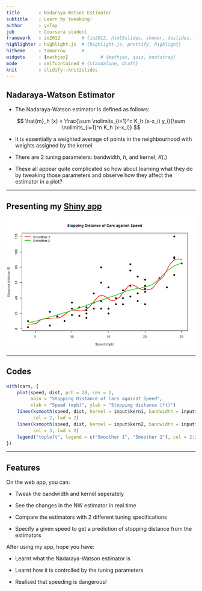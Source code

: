 ```yaml
---
title       : Nadaraya-Watson Estimator
subtitle    : Learn by tweaking!
author      : yxTay
job         : Coursera student
framework   : io2012        # {io2012, html5slides, shower, dzslides, ...}
highlighter : highlight.js  # {highlight.js, prettify, highlight}
hitheme     : tomorrow      # 
widgets     : [mathjax]            # {mathjax, quiz, bootstrap}
mode        : selfcontained # {standalone, draft}
knit        : slidify::knit2slides
---
```


## Nadaraya-Watson Estimator

- The Nadaraya-Watson estimator is defined as follows:

$$
\hat{m}_h (x) = \frac{\sum \nolimits_{i=1}^n K_h (x-x_i) y_i}{\sum \nolimits_{i=1}^n K_h (x-x_i)}
$$

- It is essentially a weighted average of points in the neighbourhood with weights assigned by the kernel


- There are 2 tuning parameters: bandwidth, $h$, and kernel, $K(.)$

- These all appear quite complicated so how about learning what they do by 
tweaking those parameters and observe how they affect the estimator in a plot?

---

## Presenting my [Shiny app](https://yxtay.shinyapps.io/ddp-shiny/)

<img src="assets/fig/plot.png" title="plot of chunk plot" alt="plot of chunk plot" style="display: block; margin: auto;" />

---

## Codes




```r
with(cars, {
    plot(speed, dist, pch = 20, cex = 2,
         main = "Stopping Distance of Cars against Speed",
         xlab = "Speed (mph)", ylab = "Stopping distance (ft)")
    lines(ksmooth(speed, dist, kernel = input$kern1, bandwidth = input$bw1), 
          col = 2, lwd = 2)
    lines(ksmooth(speed, dist, kernel = input$kern2, bandwidth = input$bw2), 
          col = 3, lwd = 2)
    legend("topleft", legend = c("Smoother 1", "Smoother 2"), col = 2:3, lwd = 2, bty = "n")
})
```

---

## Features

On the web app, you can:

- Tweak the bandwidth and kernel seperately

- See the changes in the NW estimator in real time

- Compare the estimators with 2 different tuning specifications

- Specify a given speed to get a prediction of stopping distance from the estimators


After using my app, hope you have:

- Learnt what the Nadaraya-Watson estimator is

- Learnt how it is controlled by the tuning parameters

- Realised that speeding is dangerous!
